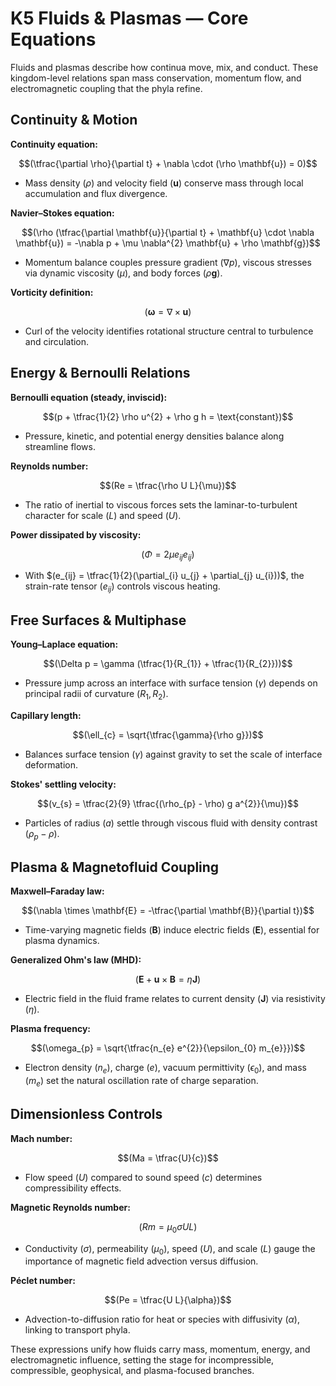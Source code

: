 # K5 Fluids & Plasmas — Core Equations

Fluids and plasmas describe how continua move, mix, and conduct. These kingdom-level relations span mass conservation, momentum flow, and electromagnetic coupling that the phyla refine.

## Continuity & Motion
**Continuity equation:**

$$(\tfrac{\partial \rho}{\partial t} + \nabla \cdot (\rho \mathbf{u}) = 0)$$

- Mass density $(\rho)$ and velocity field $(\mathbf{u})$ conserve mass through local accumulation and flux divergence.

**Navier–Stokes equation:**

$$(\rho (\tfrac{\partial \mathbf{u}}{\partial t} + \mathbf{u} \cdot \nabla \mathbf{u}) = -\nabla p + \mu \nabla^{2} \mathbf{u} + \rho \mathbf{g})$$

- Momentum balance couples pressure gradient $(\nabla p)$, viscous stresses via dynamic viscosity $(\mu)$, and body forces $(\rho \mathbf{g})$.

**Vorticity definition:**

$$(\boldsymbol{\omega} = \nabla \times \mathbf{u})$$

- Curl of the velocity identifies rotational structure central to turbulence and circulation.

## Energy & Bernoulli Relations
**Bernoulli equation (steady, inviscid):**

$$(p + \tfrac{1}{2} \rho u^{2} + \rho g h = \text{constant})$$

- Pressure, kinetic, and potential energy densities balance along streamline flows.

**Reynolds number:**

$$(Re = \tfrac{\rho U L}{\mu})$$

- The ratio of inertial to viscous forces sets the laminar-to-turbulent character for scale $(L)$ and speed $(U)$.

**Power dissipated by viscosity:**

$$(\Phi = 2 \mu e_{ij} e_{ij})$$

- With $(e_{ij} = \tfrac{1}{2}(\partial_{i} u_{j} + \partial_{j} u_{i}))$, the strain-rate tensor $(e_{ij})$ controls viscous heating.

## Free Surfaces & Multiphase
**Young–Laplace equation:**

$$(\Delta p = \gamma (\tfrac{1}{R_{1}} + \tfrac{1}{R_{2}}))$$

- Pressure jump across an interface with surface tension $(\gamma)$ depends on principal radii of curvature $(R_{1}, R_{2})$.

**Capillary length:**

$$(\ell_{c} = \sqrt{\tfrac{\gamma}{\rho g}})$$

- Balances surface tension $(\gamma)$ against gravity to set the scale of interface deformation.

**Stokes' settling velocity:**

$$(v_{s} = \tfrac{2}{9} \tfrac{(\rho_{p} - \rho) g a^{2}}{\mu})$$

- Particles of radius $(a)$ settle through viscous fluid with density contrast $(\rho_{p} - \rho)$.

## Plasma & Magnetofluid Coupling
**Maxwell–Faraday law:**

$$(\nabla \times \mathbf{E} = -\tfrac{\partial \mathbf{B}}{\partial t})$$

- Time-varying magnetic fields $(\mathbf{B})$ induce electric fields $(\mathbf{E})$, essential for plasma dynamics.

**Generalized Ohm's law (MHD):**

$$(\mathbf{E} + \mathbf{u} \times \mathbf{B} = \eta \mathbf{J})$$

- Electric field in the fluid frame relates to current density $(\mathbf{J})$ via resistivity $(\eta)$.

**Plasma frequency:**

$$(\omega_{p} = \sqrt{\tfrac{n_{e} e^{2}}{\epsilon_{0} m_{e}}})$$

- Electron density $(n_{e})$, charge $(e)$, vacuum permittivity $(\epsilon_{0})$, and mass $(m_{e})$ set the natural oscillation rate of charge separation.

## Dimensionless Controls
**Mach number:**

$$(Ma = \tfrac{U}{c})$$

- Flow speed $(U)$ compared to sound speed $(c)$ determines compressibility effects.

**Magnetic Reynolds number:**

$$(Rm = \mu_{0} \sigma U L)$$

- Conductivity $(\sigma)$, permeability $(\mu_{0})$, speed $(U)$, and scale $(L)$ gauge the importance of magnetic field advection versus diffusion.

**Péclet number:**

$$(Pe = \tfrac{U L}{\alpha})$$

- Advection-to-diffusion ratio for heat or species with diffusivity $(\alpha)$, linking to transport phyla.

These expressions unify how fluids carry mass, momentum, energy, and electromagnetic influence, setting the stage for incompressible, compressible, geophysical, and plasma-focused branches.
